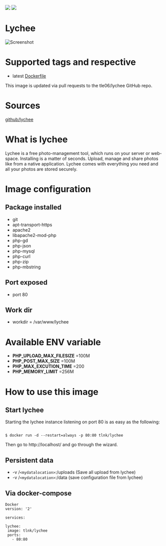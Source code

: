 [![](https://images.microbadger.com/badges/image/tlnk/lychee.svg)](https://microbadger.com/images/tlnk/lychee "Get your own image badge on microbadger.com") [![](https://images.microbadger.com/badges/version/tlnk/lychee.svg)](https://microbadger.com/images/tlnk/lychee "Get your own version badge on microbadger.com")

# Lychee

![Screenshot](https://camo.githubusercontent.com/89386c42bade1e05e9de57d8d4f74bee699ffeab/687474703a2f2f6c2e656c6563746572696f75732e636f6d2f75706c6f6164732f6269672f63346235386362383764393561656165643738666463613538316363393038632e6a7067)

# Supported tags and respective

* latest [Dockerfile](https://github.com/tle06/Lychee/blob/master/Dockerfile)

This image is updated via pull requests to the tle06/lychee GitHub repo.

# Sources
[github/lychee](https://github.com/electerious/Lychee)

# What is lychee
Lychee is a free photo-management tool, which runs on your server or web-space. Installing is a matter of seconds. Upload, manage and share photos like from a native application. Lychee comes with everything you need and all your photos are stored securely.

# Image configuration
## Package installed
* git
* apt-transport-https
* apache2
* libapache2-mod-php
* php-gd
* php-json
* php-mysql
* php-curl
* php-zip
* php-mbstring

## Port exposed
* port 80

## Work dir
* workdir = /var/www/lychee

# Available ENV variable

* __PHP_UPLOAD_MAX_FILESIZE__ =100M
* __PHP_POST_MAX_SIZE__ =100M
* __PHP_MAX_EXCUTION_TIME__ =200
* __PHP_MEMORY_LIMIT__ =256M

# How to use this image
## Start lychee

Starting the lychee instance listening on port 80 is as easy as the following:
``` Docker

$ docker run -d --restart=always -p 80:80 tlnk/lychee

```
Then go to http://localhost/ and go through the wizard.

## Persistent data

* -v /`<mydatalocation>`:/uploads (Save all upload from lychee)
* -v /`<mydatalocation>`:/data (save configuration file from lychee)

## Via docker-compose

```
Docker
version: '2'

services:

lychee:
 image: tlnk/lychee
 ports:
   - 80:80

```
